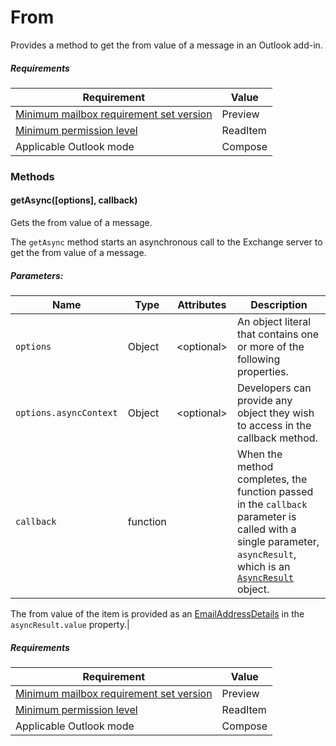 

# From

Provides a method to get the from value of a message in an Outlook add-in.

##### Requirements

|Requirement| Value|
|---|---|
|[Minimum mailbox requirement set version](../tutorial-api-requirement-sets.md)|Preview|
|[Minimum permission level](../../../docs/outlook/understanding-outlook-add-in-permissions.md)|ReadItem|
|Applicable Outlook mode|Compose|

### Methods

####  getAsync([options], callback)

Gets the from value of a message.

The `getAsync` method starts an asynchronous call to the Exchange server to get the from value of a message.

##### Parameters:

|Name| Type| Attributes| Description|
|---|---|---|---|
|`options`| Object| &lt;optional&gt;|An object literal that contains one or more of the following properties.|
|`options.asyncContext`| Object| &lt;optional&gt;|Developers can provide any object they wish to access in the callback method.|
|`callback`| function||When the method completes, the function passed in the `callback` parameter is called with a single parameter, `asyncResult`, which is an [`AsyncResult`](simple-types.md#asyncresult) object.

The from value of the item is provided as an [EmailAddressDetails](simple-types.md#emailaddressdetails) in the `asyncResult.value` property.|

##### Requirements

|Requirement| Value|
|---|---|
|[Minimum mailbox requirement set version](../tutorial-api-requirement-sets.md)|Preview|
|[Minimum permission level](../../../docs/outlook/understanding-outlook-add-in-permissions.md)|ReadItem|
|Applicable Outlook mode|Compose|
